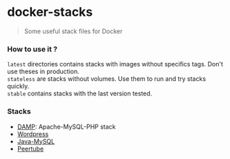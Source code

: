 # docker-stacks

> Some useful stack files for Docker

### How to use it ?

`latest` directories contains stacks with images without specifics tags. Don't use theses in production.  
`stateless` are stacks without volumes. Use them to run and try stacks quickly.  
`stable` contains stacks with the last version tested.

### Stacks

* [DAMP](damp/DESCRIPTION.md): Apache-MySQL-PHP stack
* [Wordpress](wordpress/DESCRIPTION.md)
* [Java-MySQL](java-mysql/DESCRIPTION.md)
* [Peertube](peertube/DESCRIPTION.md)